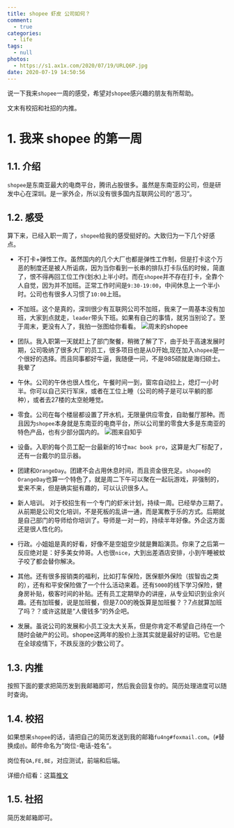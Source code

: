 ```yaml
---
title: shopee 虾皮 公司如何？
comment:
  - true
categories:
  - life
tags:
  - null
photos:
  - https://s1.ax1x.com/2020/07/19/URLQ6P.jpg
date: 2020-07-19 14:50:56
---
```

说一下我来`shopee`一周的感受，希望对`shopee`感兴趣的朋友有所帮助。

文末有校招和社招的内推。

<!-- more -->
# 1. 我来 shopee 的第一周


## 1.1. 介绍

`shopee`是东南亚最大的电商平台，腾讯占股很多。虽然是东南亚的公司，但是研发中心在深圳。是一家外企，所以没有很多国内互联网公司的“恶习“。

## 1.2. 感受

算下来，已经入职一周了，`shopee`给我的感受挺好的。大致归为一下几个好感点。

- 不打卡+弹性工作。虽然国内的几个大厂也都是弹性工作制，但是打卡这个万恶的制度还是被人所诟病，因为当你看到一长串的排队打卡队伍的时候，简直了，恨不得再回工位工作(划水)上半小时。而在`shopee`并不存在打卡，全靠个人自觉，因为并不加班。正常工作时间是`9:30-19:00`，中间休息上一个半小时。公司也有很多人习惯了`10:00`上班。

- 不加班。这个是真的，深圳很少有互联网公司不加班，我来了一周基本没有加班，大家到点就走，`leader`带头下班。如果有自己的事情，就另当别论了。至于周末，更没有人了，我拍一张图给你看看。
![周末的shopee](https://s1.ax1x.com/2020/07/19/URLQ6P.jpg)

- 团队。我入职第一天就赶上了部门聚餐，稍微了解了下，由于处于高速发展时期，公司吸纳了很多大厂的员工，很多项目也是从0开始,现在加入`shopee`是一个很好的选择。而且同事都好牛逼，我随便一问，不是985硕就是海归硕士。我晕了

- 午休。公司的午休也很人性化，午餐时间一到，窗帘自动拉上，熄灯一小时半。你可以自己买行军床，或者在工位上睡（公司的椅子是可以平躺的那种），或者去27楼的太空舱睡觉。

- 零食。公司在每个楼层都设置了开水机，无限量供应零食，自助餐厅那种。而且因为`shopee`本身就是东南亚的电商平台，所以公司里的零食大多是东南亚的特色产品，也有少部分国内的。
![图来自知乎](https://pic1.zhimg.com/v2-180dd291c6b029eb5d24b719204af627_r.jpg)
- 设备。入职的每个员工配一台最新的16寸`mac book pro`，这算是大厂标配了，还有一台戴尔的显示器。

- 团建和`OrangeDay`。团建不会占用休息时间，而且资金很充足。`shopee`的`OrangeDay`也算一个特色了，就是周二下午可以聚在一起玩游戏，非强制的，爱来不来，但是确实挺有趣的，可以认识很多人。

- 新人培训。 对于校招生有一个专门的虾米计划，持续一周。已经举办三期了。从前期是公司文化培训，不是死板的乱讲一通，而是寓教于乐的方式。后期就是自己部门的导师给你培训了。导师是一对一的，持续半年好像。外企这方面还是很人性化的。

- 行政。小姐姐是真的好看，好像不是空姐空少就是舞蹈演员。你来了之后第一反应绝对是：好多美女帅哥。人也很`nice`，大到出差酒店安排，小到午睡被蚊子咬了都会替你解决。

- 其他。还有很多报销类的福利，比如打车保险，医保额外保险（拔智齿之类的），还有和平安保险做了一个什么活动来着。还有`5000`的线下学习保险，健身房补贴，极客时间的补贴。还有员工定期举办的讲座，从专业知识到业余兴趣。还有加班餐，说是加班餐，但是7.00的晚饭算是加班餐？？7点就算加班了吗？？或许这就是“人傻钱多“的外企吧。

- 发展。虽说公司的发展和小员工没太大关系，但是你肯定不希望自己待在一个随时会破产的公司。shopee这两年的股价上涨其实就是最好的证明。它也是在全球疫情下，不跌反涨的少数公司了。

## 1.3. 内推

按照下面的要求把简历发到我邮箱即可，然后我会回复你的。简历处理进度可以随时查询。
## 1.4. 校招

如果想来`shopee`的话，请把自己的简历发送到我的邮箱`fu4ng#foxmail.com`。(`#`替换成`@`)。邮件命名为“岗位-电话-姓名“。

岗位有`QA,FE,BE`，对应测试，前端和后端。

详细介绍看：这篇[推文](https://mp.weixin.qq.com/s/DIdbezTsPIiok1vMr8cwhg)

## 1.5. 社招

简历发邮箱即可。